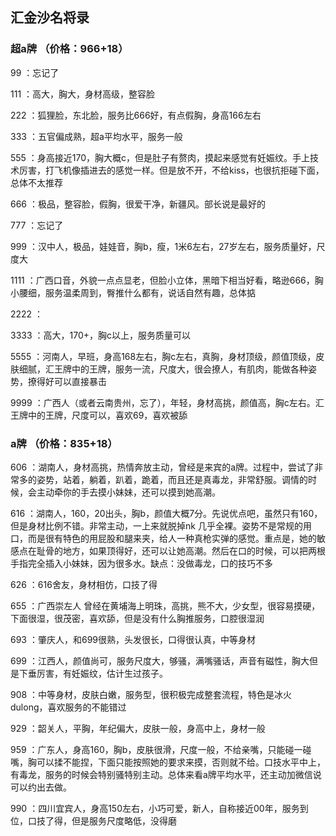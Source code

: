 ## 汇金沙名将录

### 超a牌 （价格：966+18）

99 ：忘记了

111 ：高大，胸大，身材高级，整容脸

222 ：狐狸脸，东北脸，服务比666好，有点假胸，身高166左右

333 ：五官偏成熟，超a平均水平，服务一般

555 ：身高接近170，胸大概c，但是肚子有赘肉，摸起来感觉有妊娠纹。手上技术厉害，打飞机像插进去的感觉一样。但是放不开，不给kiss，也很抗拒碰下面，总体不太推荐

666 ：极品，整容脸，假胸，很爱干净，新疆风。部长说是最好的

777 ：忘记了

999 ：汉中人，极品，娃娃音，胸b，瘦，1米6左右，27岁左右，服务质量好，尺度大

1111 ：广西口音，外貌一点点显老，但脸小立体，黑暗下相当好看，略逊666，胸小腰细，服务温柔周到，臀推什么都有，说话自然有趣，总体掂

2222 ：

3333 ：高大，170+，胸c以上，服务质量可以

5555 ：河南人，早班，身高168左右，胸c左右，真胸，身材顶级，颜值顶级，皮肤细腻，汇王牌中的王牌，服务一流，尺度大，很会撩人，有肌肉，能做各种姿势，撩得好可以直接暴击

9999 ：广西人（或者云南贵州，忘了），年轻，身材高挑，颜值高，胸c左右。汇王牌中的王牌，尺度可以，喜欢69，喜欢被舔

### a牌 （价格：835+18）

606 ：湖南人，身材高挑，热情奔放主动，曾经是来宾的a牌。过程中，尝试了非常多的姿势，站着，躺着，趴着，跪着，而且还是真毒龙，非常舒服。调情的时候，会主动牵你的手去摸小妹妹，还可以摸到她高潮。

616 ：湖南人，160，20出头，胸b，颜值大概7分。先说优点吧，虽然只有160，但是身材比例不错。非常主动，一上来就脱掉nk 几乎全裸。姿势不是常规的用口，而是很有特色的用屁股和腿来夹，给人一种真枪实弹的感觉。重点是，她的敏感点在耻骨的地方，如果顶得好，还可以让她高潮。然后在口的时候，可以把两根手指完全插入小妹妹，因为很多水。缺点：没做毒龙，口的技巧不多

626 ：616舍友，身材相仿，口技了得

655 ：广西崇左人 曾经在黄埔海上明珠，高挑，熊不大，少女型，很容易摸硬，下面很湿，很茂密，喜欢舔，但是没有什么胸推服务，口腔很湿润

693 ：肇庆人，和699很熟，头发很长，口得很认真，中等身材

699 ：江西人，颜值尚可，服务尺度大，够骚，满嘴骚话，声音有磁性，胸大但是下垂厉害，有妊娠纹，估计生过孩子。

908 ：中等身材，皮肤白嫩，服务型，很积极完成整套流程，特色是冰火dulong，喜欢服务的不能错过

929 ：韶关人，平胸，年纪偏大，皮肤一般，身高中上，身材一般

959 ：广东人，身高160，胸b，皮肤很滑，尺度一般，不给亲嘴，只能碰一碰嘴，胸可以揉不能捏，下面只能按照她的要求来摸，否则就不给。口技水平中上，有毒龙，服务的时候会特别骚特别主动。总体来看a牌平均水平，还主动加微信说可以约出去做。

990 ：四川宜宾人，身高150左右，小巧可爱，新人，自称接近00年，服务到位，口技了得，但是服务尺度略低，没得磨
